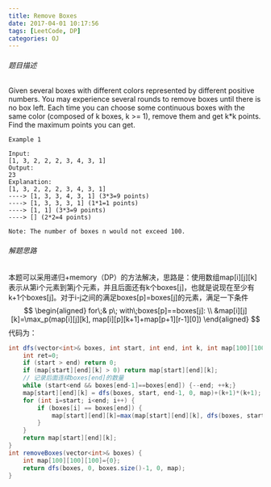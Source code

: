 ```yaml
---
title: Remove Boxes
date: 2017-04-01 10:17:56
tags: [LeetCode, DP]
categories: OJ
---
```


###### 题目描述
Given several boxes with different colors represented by different positive numbers.
You may experience several rounds to remove boxes until there is no box left. Each time you can choose some continuous boxes with the same color (composed of k boxes, k >= 1), remove them and get k*k points.
Find the maximum points you can get.

`Example 1`

    Input:
    [1, 3, 2, 2, 2, 3, 4, 3, 1]
    Output:
    23
    Explanation:
    [1, 3, 2, 2, 2, 3, 4, 3, 1] 
    ----> [1, 3, 3, 4, 3, 1] (3*3=9 points) 
    ----> [1, 3, 3, 3, 1] (1*1=1 points) 
    ----> [1, 1] (3*3=9 points) 
    ----> [] (2*2=4 points)

`Note: The number of boxes n would not exceed 100.`

###### 解题思路
本题可以采用递归+memory（DP）的方法解决，思路是：使用数组map[i][j][k]表示从第i个元素到第j个元素，并且后面还有k个boxes[j]，也就是说现在至少有k+1个boxes[j]。对于i-j之间的满足boxes[p]=boxes[j]的元素，满足一下条件
$$
\begin{aligned}
for\;& p\; with\;boxes[p]==boxes[j]: \\ 
&map[i][j][k]=\max_p(map[i][j][k], map[i][p][k+1]+map[p+1][r-1][0])
\end{aligned}
$$
代码为：
```java
int dfs(vector<int>& boxes, int start, int end, int k, int map[100][100][100]) {
    int ret=0;
    if (start > end) return 0;
    if (map[start][end][k] > 0) return map[start][end][k];
    // 记录后面连续boxes[end]的数量
    while (start<end && boxes[end-1]==boxes[end]) {--end; ++k;}
    map[start][end][k] = dfs(boxes, start, end-1, 0, map)+(k+1)*(k+1);
    for (int i=start; i<end; i++) {
        if (boxes[i] == boxes[end]) {
            map[start][end][k]=max(map[start][end][k], dfs(boxes, start, i, k+1, map)+dfs(boxes, i+1, end-1, 0, map));
        }
    }
    return map[start][end][k];
}
int removeBoxes(vector<int>& boxes) {
    int map[100][100][100]={0};
    return dfs(boxes, 0, boxes.size()-1, 0, map);
}
```